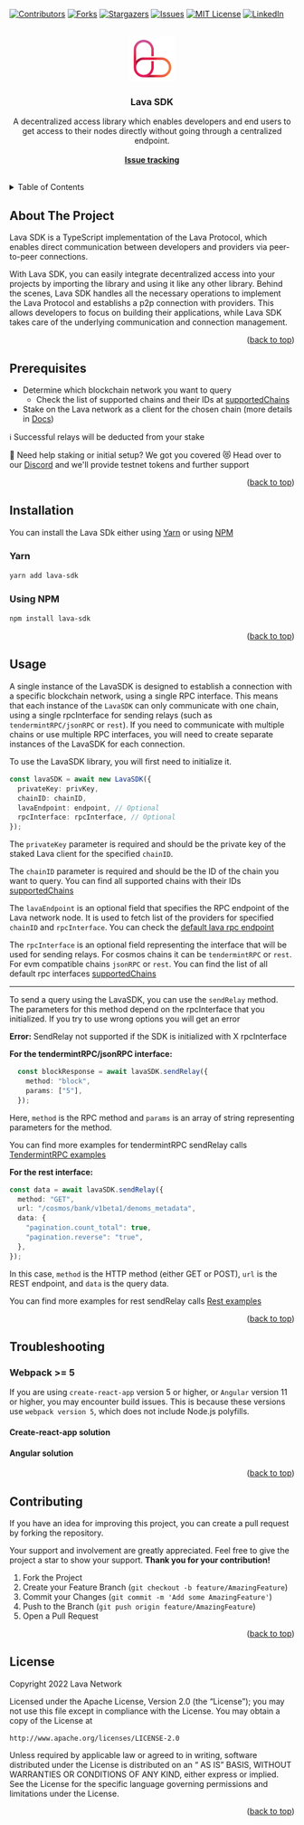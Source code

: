 <a name="readme-top"></a>


[![Contributors][contributors-shield]][contributors-url]
[![Forks][forks-shield]][forks-url]
[![Stargazers][stars-shield]][stars-url]
[![Issues][issues-shield]][issues-url]
[![MIT License][license-shield]]([license-url])
[![LinkedIn][linkedin-shield]][linkedin-url]



<!-- PROJECT LOGO -->
<br />
<div align="center">
  <a href="https://github.com/othneildrew/Best-README-Template">
    <img src="./.github/logo.png" alt="Logo" width="80" height="80">
  </a>

  <h3 align="center">Lava SDK</h3>

  <p align="center">
    A decentralized access library which enables developers and end users to get access to their nodes directly without going through a centralized endpoint.
    <br />
    <br />
    <a href="https://github.com/lavanet/lava-sdk/issues"><strong>Issue tracking</strong></a>
    <br />
    <br />
  </p>
</div>



<!-- TABLE OF CONTENTS -->
<details>
  <summary>Table of Contents</summary>
  <ol>
    <li>
      <a href="#about-the-project">About The Project</a>
    </li>
     <li>
      <a href="#prerequisites">Prerequisites</a>
    </li>
    <li>
      <a href="#installation">Installation</a>
    </li>
    <li><a href="#usage">Usage</a></li>
    <li><a href="#troubleshooting">Troubleshooting</a>
    </li>
    <li><a href="#contributing">Contributing</a></li>
    <li><a href="#license">License</a></li>
  </ol>
</details>



<!-- ABOUT THE PROJECT -->
## About The Project

Lava SDK is a TypeScript implementation of the Lava Protocol, which enables direct communication between developers and providers via peer-to-peer connections. 

With Lava SDK, you can easily integrate decentralized access into your projects by importing the library and using it like any other library. Behind the scenes, Lava SDK handles all the necessary operations to implement the Lava Protocol and establishs a p2p connection with providers. 
This allows developers to focus on building their applications, while Lava SDK takes care of the underlying communication and connection management.

<p align="right">(<a href="#readme-top">back to top</a>)</p>

<!-- Prerequisites -->
## Prerequisites
- Determine which blockchain network you want to query
  - Check the list of supported chains and their IDs at [supportedChains](https://github.com/lavanet/lava-sdk/blob/main/supportedChains.json)
- Stake on the Lava network as a client for the chosen chain (more details in [Docs](https://docs.lavanet.xyz/))

ℹ️ Successful relays will be deducted from your stake

🛟 Need help staking or initial setup? We got you covered 😻 Head over to our [Discord](https://discord.gg/5VcqgwMmkA) and we'll provide testnet tokens and further support


<p align="right">(<a href="#readme-top">back to top</a>)</p>

<!-- Installation -->
## Installation

You can install the Lava SDk either using [Yarn](https://yarnpkg.com/package/web3) or using [NPM](https://www.npmjs.com/package/web3)

### Yarn

```bash
yarn add lava-sdk
```

### Using NPM

```bash
npm install lava-sdk
```

<p align="right">(<a href="#readme-top">back to top</a>)</p>

<!-- USAGE EXAMPLES -->
## Usage

A single instance of the LavaSDK is designed to establish a connection with a specific blockchain network, using a single RPC interface. This means that each instance of the `LavaSDK` can only communicate with one chain, using a single rpcInterface for sending relays (such as `tendermintRPC/jsonRPC` or `rest`). If you need to communicate with multiple chains or use multiple RPC interfaces, you will need to create separate instances of the LavaSDK for each connection. 

To use the LavaSDK library, you will first need to initialize it.

```typescript
const lavaSDK = await new LavaSDK({
  privateKey: privKey,
  chainID: chainID,
  lavaEndpoint: endpoint, // Optional
  rpcInterface: rpcInterface, // Optional
});
```

The `privateKey` parameter is required and should be the private key of the staked Lava client for the specified `chainID`.

The `chainID` parameter is required and should be the ID of the chain you want to query. You can find all supported chains with their IDs [supportedChains](https://github.com/lavanet/lava-sdk/blob/main/supportedChains.json)

The `lavaEndpoint` is an optional field that specifies the RPC endpoint of the Lava network node. It is used to fetch list of the providers for specified `chainID` and `rpcInterface`. You can check the [default lava rpc endpoint](https://github.com/lavanet/lava-sdk/blob/PRT-108-readme-addons/src/config/default.ts#L1)

The `rpcInterface` is an optional field representing the interface that will be used for sending relays. For cosmos chains it can be `tendermintRPC` or `rest`. For evm compatible chains `jsonRPC` or `rest`. You can find the list of all default rpc interfaces [supportedChains](https://github.com/lavanet/lava-sdk/blob/main/supportedChains.json)

---

To send a query using the LavaSDK, you can use the `sendRelay` method. The parameters for this method depend on the rpcInterface that you initialized. If you try to use wrong options you will get an error 

**Error:** SendRelay not supported if the SDK is initialized with X rpcInterface

<b> For the tendermintRPC/jsonRPC interface: </b>
```typescript
  const blockResponse = await lavaSDK.sendRelay({
    method: "block",
    params: ["5"],
  });
```
Here, `method` is the RPC method and `params` is an array of string representing parameters for the method.

You can find more examples for tendermintRPC sendRelay calls [TendermintRPC examples](https://github.com/lavanet/lava-sdk/blob/PRT-108-readme-addons/src/examples/tendermintRPC.ts)

<b> For the rest interface: </b>
```typescript
const data = await lavaSDK.sendRelay({
  method: "GET",
  url: "/cosmos/bank/v1beta1/denoms_metadata",
  data: {
    "pagination.count_total": true,
    "pagination.reverse": "true",
  },
});
```
In this case, `method` is the HTTP method (either GET or POST), `url` is the REST endpoint, and `data` is the query data.

You can find more examples for rest sendRelay calls [Rest examples](https://github.com/lavanet/lava-sdk/blob/PRT-108-readme-addons/src/examples/restAPI.ts)

<p align="right">(<a href="#readme-top">back to top</a>)</p>

<!-- Troubleshooting -->
## Troubleshooting

### <b> Webpack >= 5 </b>
If you are using `create-react-app` version 5 or higher, or `Angular` version 11 or higher, you may encounter build issues. This is because these versions use `webpack version 5`, which does not include Node.js polyfills.

#### <b> Create-react-app solution </b>
#### <b> Angular solution </b>

<p align="right">(<a href="#readme-top">back to top</a>)</p>


<!-- CONTRIBUTING -->
## Contributing

If you have an idea for improving this project, you can create a pull request by forking the repository. 

Your support and involvement are greatly appreciated. Feel free to give the project a star to show your support. <b>Thank you for your contribution! </b>

1. Fork the Project
2. Create your Feature Branch (`git checkout -b feature/AmazingFeature`)
3. Commit your Changes (`git commit -m 'Add some AmazingFeature'`)
4. Push to the Branch (`git push origin feature/AmazingFeature`)
5. Open a Pull Request

<p align="right">(<a href="#readme-top">back to top</a>)</p>



<!-- LICENSE -->
## License

Copyright 2022 Lava Network

Licensed under the Apache License, Version 2.0 (the “License”); you may not use this file except in compliance with the
License. You may obtain a copy of the License at


```
http://www.apache.org/licenses/LICENSE-2.0
```

Unless required by applicable law or agreed to in writing, software distributed under the License is distributed on an “
AS IS” BASIS, WITHOUT WARRANTIES OR CONDITIONS OF ANY KIND, either express or implied. See the License for the specific
language governing permissions and limitations under the License.

<p align="right">(<a href="#readme-top">back to top</a>)</p>


<!-- MARKDOWN LINKS & IMAGES -->
<!-- https://www.markdownguide.org/basic-syntax/#reference-style-links -->
[contributors-shield]: https://img.shields.io/github/contributors/lavanet/lava-sdk.svg?style=for-the-badge
[contributors-url]: https://github.com/lavanet/lava-sdk/graphs/contributors
[forks-shield]: https://img.shields.io/github/forks/lavanet/lava-sdk.svg?style=for-the-badge
[forks-url]: https://github.com/lavanet/lava-sdk/network/members
[stars-shield]: https://img.shields.io/github/stars/lavanet/lava-sdk.svg?style=for-the-badge
[stars-url]: https://github.com/lavanet/lava-sdk/stargazers
[issues-shield]: https://img.shields.io/github/issues/lavanet/lava-sdk.svg?style=for-the-badge
[issues-url]: https://github.com/lavanet/lava-sdk/issues
[license-shield]: https://img.shields.io/github/license/lavanet/lava-sdk.svg?style=for-the-badge
[license-url]: https://github.com/lavanet/lava-sdk/blob/main/LICENSE
[linkedin-shield]: https://img.shields.io/badge/-LinkedIn-black.svg?style=for-the-badge&logo=linkedin&colorB=555
[linkedin-url]: https://www.linkedin.com/company/lava-network/
